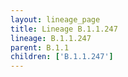 ```yaml
---
layout: lineage_page
title: Lineage B.1.1.247
lineage: B.1.1.247
parent: B.1.1
children: ['B.1.1.247']
---
```

